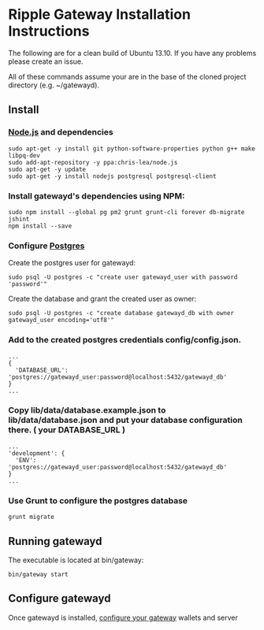 # Ripple Gateway Installation Instructions

The following are for a clean build of Ubuntu 13.10. If you have any problems please create an issue.

All of these commands assume your are in the base of the cloned project directory (e.g. ~/gatewayd).

## Install

### [Node.js](http://stackoverflow.com/questions/16302436/install-nodejs-on-ubuntu-12-10) and dependencies

    sudo apt-get -y install git python-software-properties python g++ make libpq-dev
    sudo add-apt-repository -y ppa:chris-lea/node.js
    sudo apt-get -y update
    sudo apt-get -y install nodejs postgresql postgresql-client

### Install gatewayd's dependencies using NPM:

    sudo npm install --global pg pm2 grunt grunt-cli forever db-migrate jshint
    npm install --save

### Configure [Postgres](https://help.ubuntu.com/community/PostgreSQL)

Create the postgres user for gatewayd:

    sudo psql -U postgres -c "create user gatewayd_user with password 'password'"

Create the database and grant the created user as owner:

    sudo psql -U postgres -c "create database gatewayd_db with owner gatewayd_user encoding='utf8'"

### Add to the created postgres credentials config/config.json.

    ...
    {
      'DATABASE_URL': 'postgres://gatewayd_user:password@localhost:5432/gatewayd_db'
    }
    ...

### Copy lib/data/database.example.json to lib/data/database.json and put your database configuration there. ( your DATABASE_URL )

    ...
    'development': {
      'ENV': 'postgres://gatewayd_user:password@localhost:5432/gatewayd_db'
    }
    ...


### Use Grunt to configure the postgres database

    grunt migrate

## Running gatewayd

The executable is located at bin/gateway:

    bin/gateway start

## Configure gatewayd

Once gatewayd is installed, [configure your gateway](./setup.md) wallets and server
